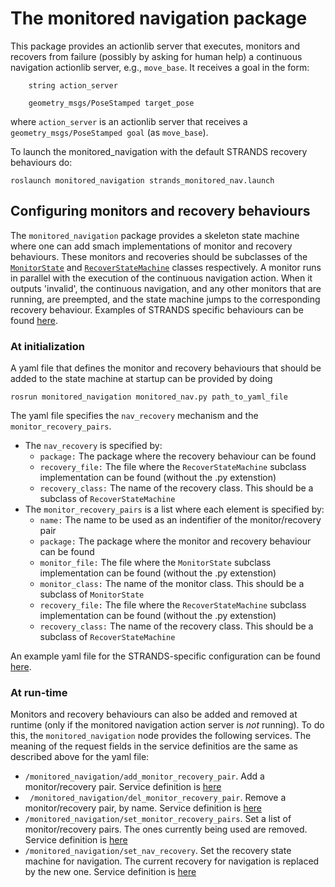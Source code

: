 # The monitored navigation package
           

This package provides an actionlib server that executes, monitors and recovers from failure (possibly by asking for human help) a continuous navigation actionlib server, e.g., `move_base`. 
It receives a goal in the form:
    
```
    string action_server
```

```
    geometry_msgs/PoseStamped target_pose
```
    
where `action_server` is an actionlib server that receives a  `geometry_msgs/PoseStamped goal` (as `move_base`).

To launch the monitored_navigation with the default STRANDS recovery behaviours do:

```
roslaunch monitored_navigation strands_monitored_nav.launch
```

## Configuring monitors and recovery behaviours

The ``monitored_navigation`` package provides a skeleton state machine where one can add smach implementations of monitor and recovery behaviours. These monitors and recoveries should be subclasses  of the 
[``MonitorState``](src/monitored_navigation/monitor_state.py) and [``RecoverStateMachine``](src/monitored_navigation/recover_state_machine.py) classes respectively. A monitor runs in parallel with the execution of 
the continuous navigation action. When it outputs 'invalid', the continuous navigation, and any other monitors that are running, are preempted, and the state machine jumps to the corresponding recovery behaviour. Examples of STRANDS specific behaviours can be found
 [here](https://github.com/strands-project/strands_recovery_behaviours/tree/hydro-devel/strands_recovery_behaviours/src/strands_recovery_behaviours).

### At initialization

A yaml file that defines the monitor and recovery behaviours that should be added to the state machine at startup can be provided by doing

```
rosrun monitored_navigation monitored_nav.py path_to_yaml_file
```

The yaml file specifies the ``nav_recovery`` mechanism and the ``monitor_recovery_pairs``. 

* The ``nav_recovery`` is specified by:
    * ``package:`` The package where the recovery behaviour can be found
    * ``recovery_file:`` The file where the ``RecoverStateMachine`` subclass implementation can be found (without the .py extenstion)
    * ``recovery_class:`` The name of the recovery class. This should be a subclass of ``RecoverStateMachine``
* The ``monitor_recovery_pairs`` is a list where each element is specified by:
    * ``name:`` The name to be used as an indentifier of the monitor/recovery pair
    * ``package:`` The package where the monitor and recovery behaviour can be found
    * ``monitor_file:`` The file where the ``MonitorState`` subclass implementation can be found (without the .py extenstion)
    * ``monitor_class:`` The name of the monitor class. This should be a subclass of ``MonitorState``
    * ``recovery_file:`` The file where the ``RecoverStateMachine`` subclass implementation can be found (without the .py extenstion)
    * ``recovery_class:`` The name of the recovery class. This should be a subclass of ``RecoverStateMachine``

An example yaml file for the STRANDS-specific configuration can be found [here](config/strands.yaml).

### At run-time

Monitors and recovery behaviours can also be added and removed at runtime (only if the monitored navigation action server is *not* running). To do this, the ```monitored_navigation``` node provides the 
following services. The meaning of the request fields in the service definitios are the same as described above for the yaml file:

* ``/monitored_navigation/add_monitor_recovery_pair``. Add a monitor/recovery pair. Service definition is [here](../strands_navigation_msgs/srv/AddMonitorRecoveryPair.srv)
* `` /monitored_navigation/del_monitor_recovery_pair``. Remove a monitor/recovery pair, by name. Service definition is [here](../strands_navigation_msgs/srv/DelMonitorRecoveryPair.srv)
* ``/monitored_navigation/set_monitor_recovery_pairs``. Set a list of monitor/recovery pairs. The ones currently being used are removed. Service definition is 
[here](../strands_navigation_msgs/srv/SetMonitorRecoveryPairs.srv)
* ``/monitored_navigation/set_nav_recovery``. Set the recovery state machine for navigation. The current recovery for navigation is replaced by the new one. Service definition is [here](../strands_navigation_msgs/srv/SetNavRecovery.srv)